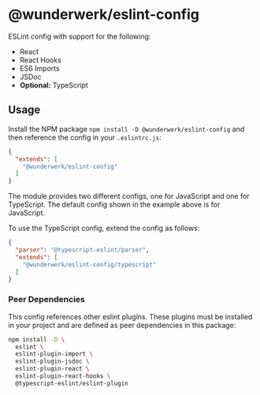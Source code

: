 # @wunderwerk/eslint-config

ESLint config with support for the following:

- React
- React Hooks
- ES6 Imports
- JSDoc
- **Optional:** TypeScript

## Usage

Install the NPM package `npm install -D @wunderwerk/eslint-config` and then
reference the config in your `.eslintrc.js`:

```json
{
  "extends": [
    "@wunderwerk/eslint-config"
  ]
}
```

The module provides two different configs, one for JavaScript and one for TypeScript.
The default config shown in the example above is for JavaScript.

To use the TypeScript config, extend the config as follows:

```json
{
  "parser": "@typescript-eslint/parser",
  "extends": [
    "@wunderwerk/eslint-config/typescript"
  ]
}
```

### Peer Dependencies

This config references other eslint plugins. These plugins must be installed in
your project and are defined as peer dependencies in this package:

```bash
npm install -D \
  eslint \
  eslint-plugin-import \
  eslint-plugin-jsdoc \
  eslint-plugin-react \
  eslint-plugin-react-hooks \
  @typescript-eslint/eslint-plugin
```
